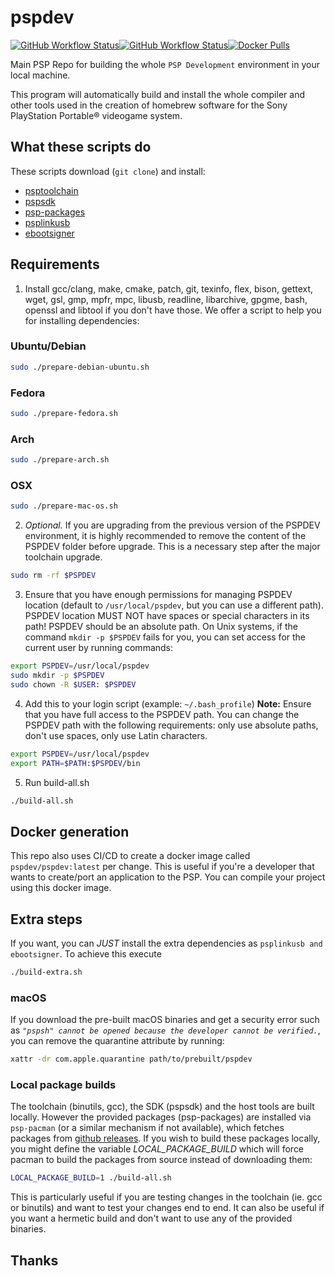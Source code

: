 # pspdev

[![GitHub Workflow Status](https://img.shields.io/github/workflow/status/pspdev/pspdev/CI?label=CI&logo=github&style=for-the-badge)](https://github.com/pspdev/pspdev/actions?query=workflow%3ACI)[![GitHub Workflow Status](https://img.shields.io/github/workflow/status/pspdev/pspdev/CI-Docker?label=CI-Docker&logo=github&style=for-the-badge)](https://github.com/pspdev/pspdev/actions?query=workflow%3ACI-Docker)[![Docker Pulls](https://img.shields.io/docker/pulls/pspdev/pspdev?style=for-the-badge)](https://hub.docker.com/r/pspdev/pspdev/tags)

Main PSP Repo for building the whole `PSP Development` environment in your local machine.

This program will automatically build and install the whole compiler and other tools used in the creation of homebrew software for the Sony PlayStation Portable® videogame system.

## What these scripts do

These scripts download (`git clone`) and install:

-   [psptoolchain](https://github.com/pspdev/psptoolchain "psptoolchain")
-   [pspsdk](https://github.com/pspdev/pspsdk "pspsdk")
-   [psp-packages](https://github.com/pspdev/psp-packages "psp-packages")
-   [psplinkusb](https://github.com/pspdev/psplinkusb "psplinkusb")
-   [ebootsigner](https://github.com/pspdev/ebootsigner "ebootsigner")

## Requirements

1.  Install gcc/clang, make, cmake, patch, git, texinfo, flex, bison, gettext, wget, gsl, gmp, mpfr, mpc, libusb, readline, libarchive, gpgme, bash, openssl and libtool if you don't have those.
We offer a script to help you for installing dependencies:

### Ubuntu/Debian
```bash
sudo ./prepare-debian-ubuntu.sh
```

### Fedora
```bash
sudo ./prepare-fedora.sh
```


### Arch
```bash
sudo ./prepare-arch.sh
```


### OSX
```bash
sudo ./prepare-mac-os.sh
```

2.  _Optional._ If you are upgrading from the previous version of the PSPDEV environment, it is highly recommended to remove the content of the PSPDEV folder before upgrade. This is a necessary step after the major toolchain upgrade.
```bash
sudo rm -rf $PSPDEV
```

3.  Ensure that you have enough permissions for managing PSPDEV location (default to `/usr/local/pspdev`, but you can use a different path). PSPDEV location MUST NOT have spaces or special characters in its path! PSPDEV should be an absolute path. On Unix systems, if the command `mkdir -p $PSPDEV` fails for you, you can set access for the current user by running commands:
```bash
export PSPDEV=/usr/local/pspdev
sudo mkdir -p $PSPDEV
sudo chown -R $USER: $PSPDEV
```

4.  Add this to your login script (example: `~/.bash_profile`)
    **Note:** Ensure that you have full access to the PSPDEV path. You can change the PSPDEV path with the following requirements: only use absolute paths, don't use spaces, only use Latin characters.
```bash
export PSPDEV=/usr/local/pspdev
export PATH=$PATH:$PSPDEV/bin
```

5.  Run build-all.sh
```bash
./build-all.sh
```

## Docker generation

This repo also uses CI/CD to create a docker image called `pspdev/pspdev:latest` per change. This is useful if you're a developer that wants to create/port an application to the PSP. You can compile your project using this docker image.

## Extra steps

If you want, you can _JUST_ install the extra dependencies as `psplinkusb and ebootsigner`. To achieve this execute
```bash
./build-extra.sh
```

### macOS

If you download the pre-built macOS binaries and get a security error such as _`"pspsh" cannot be opened because the developer cannot be verified.`_, you can remove the quarantine attribute by running:
```bash
xattr -dr com.apple.quarantine path/to/prebuilt/pspdev
```

### Local package builds

The toolchain (binutils, gcc), the SDK (pspsdk) and the host tools are built locally. However the provided packages (psp-packages) are installed via `psp-pacman` (or a similar mechanism if not available), which fetches packages from [github releases](https://github.com/pspdev/psp-packages/releases). If you wish to build these packages locally, you might define the variable *LOCAL_PACKAGE_BUILD* which will force pacman to build the packages from source instead of downloading them:

```bash
LOCAL_PACKAGE_BUILD=1 ./build-all.sh
```

This is particularly useful if you are testing changes in the toolchain (ie. gcc or binutils) and want to test your changes end to end. It can also be useful if you want a hermetic build and don't want to use any of the provided binaries.

## Thanks
